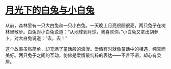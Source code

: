 # [月光下的白兔与小白兔](https://hoo.be/heiliaose)
从前，森林里有一只大白兔和一只小白兔。一天晚上月亮很圆很亮，两只兔子在树林里散步。白兔对小白兔说道：“从地球到月球，我喜欢你。”小白兔又拿出胡萝卜，对大白兔说道：“去，去！”

这个故事虽然简单，却充满了童话般的浪漫。爱情有时就像童话中的相遇，纯真而美好。两只兔子之间的互动，仿佛是爱情最纯粹的表达——不言不语，却心有灵犀。

